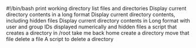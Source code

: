 #!/bin/bash
print working directory
list files and directories
Display current directory contents in a long format
Display current directory contents, including hidden files
Display current directory contents in Long format with user and group IDs displayed numerically and hidden files 
a script that creates a directory in /root 
take me back home
create a directory
move that file
delete a file
A script to delete a directory
